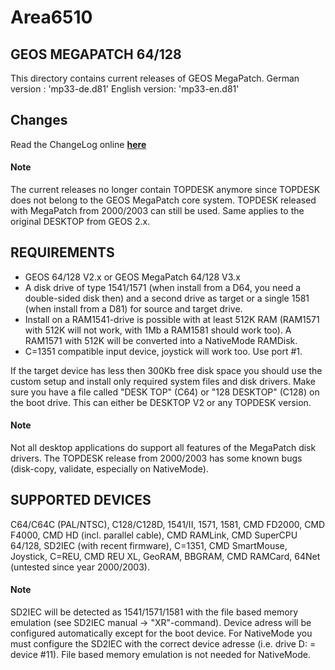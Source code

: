 # Area6510

## GEOS MEGAPATCH 64/128
This directory contains current releases of GEOS MegaPatch.
German version : 'mp33-de.d81'
English version: 'mp33-en.d81'

## Changes
Read the ChangeLog online [**here**](https://bitbucket.org/mkgit64/area6510/src/master/src/megapatch64_128/current/doc/README-EN.txt)

#### Note
The current releases no longer contain TOPDESK anymore since TOPDESK does not belong to the GEOS MegaPatch core system.
TOPDESK released with MegaPatch from 2000/2003 can still be used. Same applies to the original DESKTOP from GEOS 2.x.

## REQUIREMENTS
- GEOS 64/128 V2.x or GEOS MegaPatch 64/128 V3.x
- A disk drive of type 1541/1571 (when install from a D64, you need a double-sided disk then) and a second drive as target or a single 1581 (when install from a D81) for source and target drive.
- Install on a RAM1541-drive is possible with at least 512K RAM (RAM1571 with 512K will not work, with 1Mb a RAM1581 should work too). A RAM1571 with 512K will be converted into a NativeMode RAMDisk.
- C=1351 compatible input device, joystick will work too. Use port #1.

If the target device has less then 300Kb free disk space you should use the custom setup and install only required system files and disk drivers.
Make sure you have a file called "DESK TOP" (C64) or "128 DESKTOP" (C128) on the boot drive. This can either be DESKTOP V2 or any TOPDESK version.

#### Note
Not all desktop applications do support all features of the MegaPatch disk drivers. The TOPDESK release from 2000/2003 has some known bugs (disk-copy, validate, especially on NativeMode).

## SUPPORTED DEVICES
C64/C64C (PAL/NTSC), C128/C128D, 1541/II, 1571, 1581, CMD FD2000, CMD F4000, CMD HD (incl. parallel cable), CMD RAMLink, CMD SuperCPU 64/128, SD2IEC (with recent firmware), C=1351, CMD SmartMouse, Joystick, C=REU, CMD REU XL, GeoRAM, BBGRAM, CMD RAMCard, 64Net (untested since year 2000/2003).

#### Note
SD2IEC will be detected as 1541/1571/1581 with the file based memory emulation (see SD2IEC manual -> "XR"-command). Device adress will be configured automatically except for the boot device.
For NativeMode you must configure the SD2IEC with the correct device adresse (i.e. drive D: = device #11). File based memory emulation is not needed for NativeMode.
